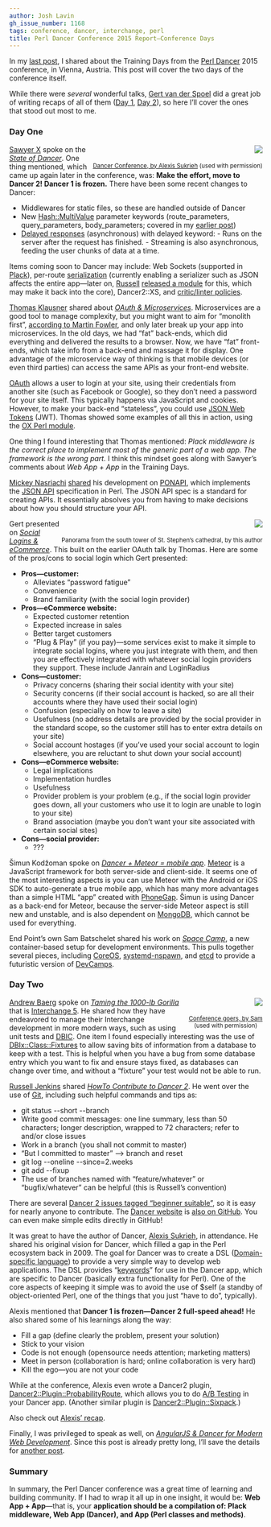 ```yaml
---
author: Josh Lavin
gh_issue_number: 1168
tags: conference, dancer, interchange, perl
title: Perl Dancer Conference 2015 Report—​Conference Days
---
```


In my [last post](/blog/2015/10/28/perl-dancer-conference-2015-report), I shared about the Training Days from the [Perl Dancer](https://www.perl.dance/) 2015 conference, in Vienna, Austria. This post will cover the two days of the conference itself.

While there were *several* wonderful talks, [Gert van der Spoel](https://www.perl.dance/users/21) did a great job of writing recaps of all of them ([Day 1](https://www.perl.dance/wiki/node/2015%20Day%201%20Summary), [Day 2](https://www.perl.dance/wiki/node/2015%20Day%202%20Summary)), so here I’ll cover the ones that stood out most to me.

### Day One

<div class="separator" style="clear: both; text-align: center; float:right"><a href="/blog/2015/10/30/perl-dancer-conference-2015-report_30/image-0-big.jpeg" imageanchor="1" style="clear: right; float: right; margin-bottom: 1em; margin-left: 1em;"><img border="0" src="/blog/2015/10/30/perl-dancer-conference-2015-report_30/image-0.jpeg"/></a>
<br/><br/>
<small><a href="https://twitter.com/sukria/status/657098210989776896">Dancer Conference, by Alexis Sukrieh</a> (used with permission)</small>
</div>

[Sawyer X](https://twitter.com/PerlSawyer) spoke on the *[State of Dancer](https://www.perl.dance/talks/17-state-of-dancer)*. One thing mentioned, which came up again later in the conference, was: **Make the effort, move to Dancer 2! Dancer 1 is frozen.** There have been some recent changes to Dancer:

- Middlewares for static files, so these are handled outside of Dancer
- New [Hash::MultiValue](http://p3rl.org/Hash::MultiValue) parameter keywords (route_parameters, query_parameters, body_parameters; covered in my [earlier post](/2015/10/perl-dancer-conference-2015-report.html))
- [Delayed responses](https://metacpan.org/pod/Dancer2::Manual#Delayed-responses-Async-Streaming) (asynchronous) with delayed keyword:
        - Runs on the server after the request has finished.
        - Streaming is also asynchronous, feeding the user chunks of data at a time.

Items coming soon to Dancer may include: Web Sockets (supported in [Plack](http://p3rl.org/Plack)), per-route [serialization](https://metacpan.org/pod/Dancer2::Manual#Serializers1) (currently enabling a serializer such as JSON affects the entire app—​later on, [Russell](https://twitter.com/veryrusty) [released a module](http://p3rl.org/Dancer2::Plugin::SendAs) for this, which may make it back into the core), Dancer2::XS, and [critic/linter policies](https://github.com/PerlDancer/perl-lint-policy-dancer2).

[Thomas Klausner](https://twitter.com/domm_favors_irc) shared about *[OAuth & Microservices](https://www.perl.dance/talks/18-oauth2%2C-resty-apis%2C-microservices)*. Microservices are a good tool to manage complexity, but you might want to aim for “monolith first”, [according to Martin Fowler](http://martinfowler.com/bliki/MonolithFirst.html), and only later break up your app into microservices. In the old days, we had “fat” back-ends, which did everything and delivered the results to a browser. Now, we have “fat” front-ends, which take info from a back-end and massage it for display. One advantage of the microservice way of thinking is that mobile devices (or even third parties) can access the same APIs as your front-end website.

[OAuth](https://oauth.net/) allows a user to login at your site, using their credentials from another site (such as Facebook or Google), so they don’t need a password for your site itself. This typically happens via JavaScript and cookies. However, to make your back-end “stateless”, you could use [JSON Web Tokens](https://jwt.io/) (JWT). Thomas showed some examples of all this in action, using the [OX Perl module](http://p3rl.org/OX).

One thing I found interesting that Thomas mentioned: *Plack middleware is the correct place to implement most of the generic part of a web app. The framework is the wrong part.* I think this mindset goes along with Sawyer’s comments about *Web App + App* in the Training Days.

[Mickey Nasriachi](https://twitter.com/0xMickey) [shared](https://www.perl.dance/talks/25-ponapi%3A-eliminate-the-bikesheding) his development on [PONAPI](https://github.com/mickeyn/ponapi), which implements the [JSON API](http://jsonapi.org/) specification in Perl. The JSON API spec is a standard for creating APIs. It essentially absolves you from having to make decisions about how you should structure your API.

<div class="separator" style="clear: both; text-align: center; float:right"><a href="/blog/2015/10/30/perl-dancer-conference-2015-report_30/image-1-big.jpeg" imageanchor="1" style="clear: right; float: right; margin-bottom: 1em; margin-left: 1em;"><img border="0" src="/blog/2015/10/30/perl-dancer-conference-2015-report_30/image-1.jpeg"/></a><br/><br/>
<small>Panorama from the south tower of St. Stephen’s cathedral, by this author</small></div>

Gert presented on *[Social Logins & eCommerce](https://www.perl.dance/talks/9-social-logins-for-e-commerce-sites)*. This built on the earlier OAuth talk by Thomas. Here are some of the pros/cons to social login which Gert presented:

- **Pros—​customer:**
    - Alleviates “password fatigue”
    - Convenience
    - Brand familiarity (with the social login provider)
- **Pros—​eCommerce website:**
    - Expected customer retention
    - Expected increase in sales
    - Better target customers
    - “Plug & Play” (if you pay)—​some services exist to make it simple to integrate social logins, where you just integrate with them, and then you are effectively integrated with whatever social login providers they support. These include Janrain and LoginRadius
- **Cons—​customer:**
    - Privacy concerns (sharing their social identity with your site)
    - Security concerns (if their social account is hacked, so are all their accounts where they have used their social login)
    - Confusion (especially on how to leave a site)
    - Usefulness (no address details are provided by the social provider in the standard scope, so the customer still has to enter extra details on your site)
    - Social account hostages (if you’ve used your social account to login elsewhere, you are reluctant to shut down your social account)
- **Cons—​eCommerce website:**
    - Legal implications
    - Implementation hurdles
    - Usefulness
    - Provider problem is your problem (e.g., if the social login provider goes down, all your customers who use it to login are unable to login to your site)
    - Brand association (maybe you don’t want your site associated with certain social sites)
- **Cons—​social provider:**
    - ???

Šimun Kodžoman spoke on *[Dancer + Meteor = mobile app](https://www.perl.dance/talks/22-dancer-%2B-meteor-%3D-mobile-app)*. [Meteor](https://www.meteor.com/) is a JavaScript framework for both server-side and client-side. It seems one of the most interesting aspects is you can use Meteor with the Android or iOS SDK to auto-generate a true mobile app, which has many more advantages than a simple HTML “app” created with [PhoneGap](http://phonegap.com/). Šimun is using Dancer as a back-end for Meteor, because the server-side Meteor aspect is still new and unstable, and is also dependent on [MongoDB](https://www.mongodb.org/), which cannot be used for everything.

End Point’s own Sam Batschelet shared his work on *[Space Camp](https://www.perl.dance/talks/4-space-camp---the-final-frontier)*, a new container-based setup for development environments. This pulls together several pieces, including [CoreOS](https://coreos.com/), [systemd-nspawn](http://www.freedesktop.org/software/systemd/man/systemd-nspawn.html), and [etcd](https://coreos.com/etcd/) to provide a futuristic version of [DevCamps](http://www.devcamps.org/).

### Day Two

<div class="separator" style="clear: both; text-align: center; float:right"><a href="/blog/2015/10/30/perl-dancer-conference-2015-report_30/image-2-big.jpeg" imageanchor="1" style="clear: right; float: right; margin-bottom: 1em; margin-left: 1em;"><img border="0" src="/blog/2015/10/30/perl-dancer-conference-2015-report_30/image-2.jpeg"/></a>
<br/><br/><small><a href="https://twitter.com/sbatschelet/status/657493819135541248">Conference goers, by Sam</a><br/>(used with permission)</small></div>

[Andrew Baerg](https://twitter.com/pullingshots) spoke on *[Taming the 1000-lb Gorilla](https://www.perl.dance/talks/20-taming-a-thousand-pound-gorilla)* that is [Interchange 5](https://www.interchangecommerce.org/). He shared how they have endeavored to manage their Interchange development in more modern ways, such as using unit tests and [DBIC](http://p3rl.org/DBIx::Class). One item I found especially interesting was the use of [DBIx::Class::Fixtures](http://p3rl.org/DBIx::Class::Fixtures) to allow saving bits of information from a database to keep with a test. This is helpful when you have a bug from some database entry which you want to fix and ensure stays fixed, as databases can change over time, and without a “fixture” your test would not be able to run.

[Russell Jenkins](https://twitter.com/veryrusty) shared *[HowTo Contribute to Dancer 2](https://www.perl.dance/talks/24-howto-contributeto-dancer2)*. He went over the use of [Git](https://git-scm.com/), including such helpful commands and tips as:

- git status --short --branch
- Write good commit messages: one line summary, less than 50 characters; longer description, wrapped to 72 characters; refer to and/or close issues
- Work in a branch (you shall not commit to master)
- “But I committed to master” --> branch and reset
- git log --oneline --since=2.weeks
- git add --fixup <SHA1 hash>
- The use of branches named with “feature/whatever” or “bugfix/whatever” can be helpful (this is Russell’s convention)

There are several [Dancer 2 issues tagged “beginner suitable”](https://github.com/PerlDancer/Dancer2/issues?q=is%3Aopen+is%3Aissue+label%3A%22Beginner+Suitable%22), so it is easy for nearly anyone to contribute. The [Dancer website](http://perldancer.org/) is [also on GitHub](https://github.com/PerlDancer/perldancer-website). You can even make simple edits directly in GitHub!

It was great to have the author of Dancer, [Alexis Sukrieh](https://twitter.com/sukria), in attendance. He shared his original vision for Dancer, which filled a gap in the Perl ecosystem back in 2009. The goal for Dancer was to create a DSL ([Domain-specific language](https://en.wikipedia.org/wiki/Domain-specific_language)) to provide a very simple way to develop web applications. The DSL provides “[keywords](https://metacpan.org/pod/Dancer2::Manual#DSL-KEYWORDS)” for use in the Dancer app, which are specific to Dancer (basically extra functionality for Perl). One of the core aspects of keeping it simple was to avoid the use of $self (a standby of object-oriented Perl, one of the things that you just “have to do”, typically).

Alexis mentioned that **Dancer 1 is frozen—​Dancer 2 full-speed ahead!** He also shared some of his learnings along the way:

- Fill a gap (define clearly the problem, present your solution)
- Stick to your vision
- Code is not enough (opensource needs attention; marketing matters)
- Meet in person (collaboration is hard; online collaboration is very hard)
- Kill the ego—​you are not your code

While at the conference, Alexis even wrote a Dancer2 plugin, [Dancer2::Plugin::ProbabilityRoute](https://metacpan.org/pod/Dancer2::Plugin::ProbabilityRoute), which allows you to do [A/B Testing](https://en.wikipedia.org/wiki/A/B_testing) in your Dancer app. (Another similar plugin is [Dancer2::Plugin::Sixpack](https://metacpan.org/pod/Dancer2::Plugin::Sixpack).)

Also check out [Alexis’ recap](https://web.archive.org/web/20151108214937/http://blog.sukria.net/2015/10/22/perl-dancer-2015-report/).

Finally, I was privileged to speak as well, on *[AngularJS & Dancer for Modern Web Development](https://www.perl.dance/talks/11-angularjs-%26-dancer-for-modern-web-development)*. Since this post is already pretty long, I’ll save the details for [another post](/blog/2015/10/30/angularjs-dancer-for-modern-web).

### Summary

In summary, the Perl Dancer conference was a great time of learning and building community. If I had to wrap it all up in one insight, it would be: **Web App + App**—​that is, your **application should be a compilation of: Plack middleware, Web App (Dancer), and App (Perl classes and methods)**.
